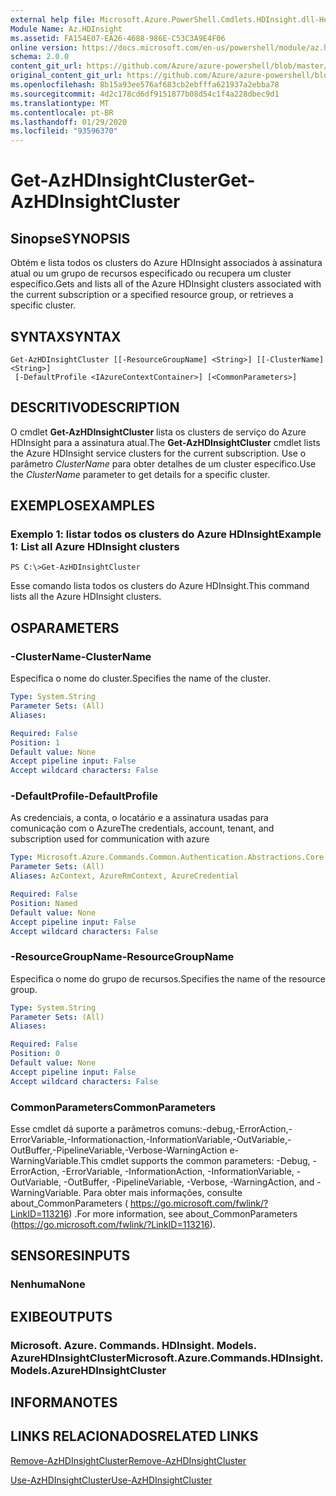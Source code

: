 ```yaml
---
external help file: Microsoft.Azure.PowerShell.Cmdlets.HDInsight.dll-Help.xml
Module Name: Az.HDInsight
ms.assetid: FA154E07-EA26-4688-986E-C53C3A9E4F06
online version: https://docs.microsoft.com/en-us/powershell/module/az.hdinsight/get-azhdinsightcluster
schema: 2.0.0
content_git_url: https://github.com/Azure/azure-powershell/blob/master/src/HDInsight/HDInsight/help/Get-AzHDInsightCluster.md
original_content_git_url: https://github.com/Azure/azure-powershell/blob/master/src/HDInsight/HDInsight/help/Get-AzHDInsightCluster.md
ms.openlocfilehash: 8b15a93ee576af683cb2ebfffa621937a2ebba78
ms.sourcegitcommit: 4d2c178cd6df9151877b08d54c1f4a228dbec9d1
ms.translationtype: MT
ms.contentlocale: pt-BR
ms.lasthandoff: 01/29/2020
ms.locfileid: "93596370"
---
```

# <span data-ttu-id="0cbfd-101">Get-AzHDInsightCluster</span><span class="sxs-lookup"><span data-stu-id="0cbfd-101">Get-AzHDInsightCluster</span></span>

## <span data-ttu-id="0cbfd-102">Sinopse</span><span class="sxs-lookup"><span data-stu-id="0cbfd-102">SYNOPSIS</span></span>
<span data-ttu-id="0cbfd-103">Obtém e lista todos os clusters do Azure HDInsight associados à assinatura atual ou um grupo de recursos especificado ou recupera um cluster específico.</span><span class="sxs-lookup"><span data-stu-id="0cbfd-103">Gets and lists all of the Azure HDInsight clusters associated with the current subscription or a specified resource group, or retrieves a specific cluster.</span></span>

## <span data-ttu-id="0cbfd-104">SYNTAX</span><span class="sxs-lookup"><span data-stu-id="0cbfd-104">SYNTAX</span></span>

```
Get-AzHDInsightCluster [[-ResourceGroupName] <String>] [[-ClusterName] <String>]
 [-DefaultProfile <IAzureContextContainer>] [<CommonParameters>]
```

## <span data-ttu-id="0cbfd-105">DESCRITIVO</span><span class="sxs-lookup"><span data-stu-id="0cbfd-105">DESCRIPTION</span></span>
<span data-ttu-id="0cbfd-106">O cmdlet **Get-AzHDInsightCluster** lista os clusters de serviço do Azure HDInsight para a assinatura atual.</span><span class="sxs-lookup"><span data-stu-id="0cbfd-106">The **Get-AzHDInsightCluster** cmdlet lists the Azure HDInsight service clusters for the current subscription.</span></span>
<span data-ttu-id="0cbfd-107">Use o parâmetro *ClusterName* para obter detalhes de um cluster específico.</span><span class="sxs-lookup"><span data-stu-id="0cbfd-107">Use the *ClusterName* parameter to get details for a specific cluster.</span></span>

## <span data-ttu-id="0cbfd-108">EXEMPLOS</span><span class="sxs-lookup"><span data-stu-id="0cbfd-108">EXAMPLES</span></span>

### <span data-ttu-id="0cbfd-109">Exemplo 1: listar todos os clusters do Azure HDInsight</span><span class="sxs-lookup"><span data-stu-id="0cbfd-109">Example 1: List all Azure HDInsight clusters</span></span>
```
PS C:\>Get-AzHDInsightCluster
```

<span data-ttu-id="0cbfd-110">Esse comando lista todos os clusters do Azure HDInsight.</span><span class="sxs-lookup"><span data-stu-id="0cbfd-110">This command lists all the Azure HDInsight clusters.</span></span>

## <span data-ttu-id="0cbfd-111">OS</span><span class="sxs-lookup"><span data-stu-id="0cbfd-111">PARAMETERS</span></span>

### <span data-ttu-id="0cbfd-112">-ClusterName</span><span class="sxs-lookup"><span data-stu-id="0cbfd-112">-ClusterName</span></span>
<span data-ttu-id="0cbfd-113">Especifica o nome do cluster.</span><span class="sxs-lookup"><span data-stu-id="0cbfd-113">Specifies the name of the cluster.</span></span>

```yaml
Type: System.String
Parameter Sets: (All)
Aliases:

Required: False
Position: 1
Default value: None
Accept pipeline input: False
Accept wildcard characters: False
```

### <span data-ttu-id="0cbfd-114">-DefaultProfile</span><span class="sxs-lookup"><span data-stu-id="0cbfd-114">-DefaultProfile</span></span>
<span data-ttu-id="0cbfd-115">As credenciais, a conta, o locatário e a assinatura usadas para comunicação com o Azure</span><span class="sxs-lookup"><span data-stu-id="0cbfd-115">The credentials, account, tenant, and subscription used for communication with azure</span></span>

```yaml
Type: Microsoft.Azure.Commands.Common.Authentication.Abstractions.Core.IAzureContextContainer
Parameter Sets: (All)
Aliases: AzContext, AzureRmContext, AzureCredential

Required: False
Position: Named
Default value: None
Accept pipeline input: False
Accept wildcard characters: False
```

### <span data-ttu-id="0cbfd-116">-ResourceGroupName</span><span class="sxs-lookup"><span data-stu-id="0cbfd-116">-ResourceGroupName</span></span>
<span data-ttu-id="0cbfd-117">Especifica o nome do grupo de recursos.</span><span class="sxs-lookup"><span data-stu-id="0cbfd-117">Specifies the name of the resource group.</span></span>

```yaml
Type: System.String
Parameter Sets: (All)
Aliases:

Required: False
Position: 0
Default value: None
Accept pipeline input: False
Accept wildcard characters: False
```

### <span data-ttu-id="0cbfd-118">CommonParameters</span><span class="sxs-lookup"><span data-stu-id="0cbfd-118">CommonParameters</span></span>
<span data-ttu-id="0cbfd-119">Esse cmdlet dá suporte a parâmetros comuns:-debug,-ErrorAction,-ErrorVariable,-Informationaction,-InformationVariable,-OutVariable,-OutBuffer,-PipelineVariable,-Verbose-WarningAction e-WarningVariable.</span><span class="sxs-lookup"><span data-stu-id="0cbfd-119">This cmdlet supports the common parameters: -Debug, -ErrorAction, -ErrorVariable, -InformationAction, -InformationVariable, -OutVariable, -OutBuffer, -PipelineVariable, -Verbose, -WarningAction, and -WarningVariable.</span></span> <span data-ttu-id="0cbfd-120">Para obter mais informações, consulte about_CommonParameters ( https://go.microsoft.com/fwlink/?LinkID=113216) .</span><span class="sxs-lookup"><span data-stu-id="0cbfd-120">For more information, see about_CommonParameters (https://go.microsoft.com/fwlink/?LinkID=113216).</span></span>

## <span data-ttu-id="0cbfd-121">SENSORES</span><span class="sxs-lookup"><span data-stu-id="0cbfd-121">INPUTS</span></span>

### <span data-ttu-id="0cbfd-122">Nenhuma</span><span class="sxs-lookup"><span data-stu-id="0cbfd-122">None</span></span>

## <span data-ttu-id="0cbfd-123">EXIBE</span><span class="sxs-lookup"><span data-stu-id="0cbfd-123">OUTPUTS</span></span>

### <span data-ttu-id="0cbfd-124">Microsoft. Azure. Commands. HDInsight. Models. AzureHDInsightCluster</span><span class="sxs-lookup"><span data-stu-id="0cbfd-124">Microsoft.Azure.Commands.HDInsight.Models.AzureHDInsightCluster</span></span>

## <span data-ttu-id="0cbfd-125">INFORMA</span><span class="sxs-lookup"><span data-stu-id="0cbfd-125">NOTES</span></span>

## <span data-ttu-id="0cbfd-126">LINKS RELACIONADOS</span><span class="sxs-lookup"><span data-stu-id="0cbfd-126">RELATED LINKS</span></span>

[<span data-ttu-id="0cbfd-127">Remove-AzHDInsightCluster</span><span class="sxs-lookup"><span data-stu-id="0cbfd-127">Remove-AzHDInsightCluster</span></span>](./Remove-AzHDInsightCluster.md)

[<span data-ttu-id="0cbfd-128">Use-AzHDInsightCluster</span><span class="sxs-lookup"><span data-stu-id="0cbfd-128">Use-AzHDInsightCluster</span></span>](./Use-AzHDInsightCluster.md)


